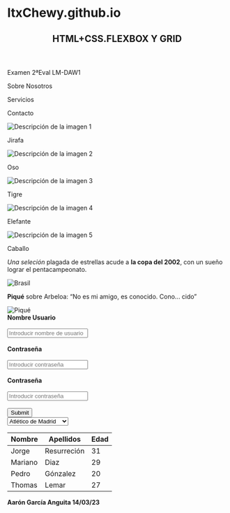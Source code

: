 # ItxChewy.github.io
<!DOCTYPE html>
<html lang="en">
<head>
    <meta charset="UTF-8">
    <meta http-equiv="X-UA-Compatible" content="IE=edge">
    <meta name="viewport" content="width=device-width, initial-scale=1.0">
    <link rel="stylesheet" href="estilos.css" />
    <link rel="stylesheet" href="https://use.fontawesome.com/releases/v5.7.1/css/all.css">
    <title>Document</title>
</head>
<body>
    <div class="contenedor">
        <header class="header">
          <h2>HTML+CSS.FLEXBOX Y GRID</h2>
        </header>
        <nav class="nav">
        <div class="quenvuelve">
            <div class="textonav">
                <p >Examen 2ªEval LM-DAW1</p>
            </div>
            <div class="navegacion"> 
                <div class="espacio"><p>Sobre Nosotros </p></div> 
                <div class="espacio"><p>Servicios </p></div>
                <div class="espacio"><p>Contacto </p></div>
            </div>
            </div>
        </nav>
        <div class="contenido11">
          <div class="imagenes">
            <img src="imagenes/jiraf.jpg" alt="Descripción de la imagen 1" />
            <p>Jirafa</p>  
        </div>
          <div class="imagenes">
            <img src="imagenes/oso.jpg" alt="Descripción de la imagen 2" />
            <p>Oso</p>
          </div>
          <div class="imagenes">
            <img src="imagenes/tigre.jpg" alt="Descripción de la imagen 3" />
            <p>Tigre</p>
          </div>
          <div class="imagenes">
            <img src="imagenes/elefante.jpg" alt="Descripción de la imagen 4"/>
            <p>Elefante</p>
          </div>
          <div class="imagenes">
            <img src="imagenes/caballo.jpg" alt="Descripción de la imagen 5"/>
            <p>Caballo</p>
          </div>
        </div>
        <div class="contenido21">
          <p>
            <i>Una seleción </i>plagada de estrellas acude a <strong class="copamundo"> la copa del 2002</strong>, con un sueño lograr el pentacampeonato.
          </p>
          <div class="paracentar"><img src="imagenes/brasil.jfif" alt="Brasil" /></div>
        </div>
        <div class="contenido31">
          <p>
            <b class="pique"> Piqué</b> sobre Arbeloa: “No es mi amigo, es conocido. Cono... cido”
          </p>
          <div class="paracentar"><img src="imagenes/pique.jfif" alt="Piqué" /></div>
        </div>
        <div class="formulario">
          <label for="usuario"><b>Nombre Usuario</b></label><br><br>
          <i class="fas fa-user"></i>
          <input type="text" placeholder="Introducir nombre de usuario" id="usuario" name="usuario"><br><br>
          <label for="contraseña"><b>Contraseña</b></label><br><br>
          <i class="fas fa-lock"></i>
          <input  type="password" placeholder="Introducir contraseña" id="contraseña" name="contraseña"><br><br>
          <label for="contraseña2"><b>Contraseña</b></label><br><br>
          <i class="fas fa-lock"></i>
          <input type="password" placeholder="Introducir contraseña" id="contraseña2" name="contraseña2"><br><br>
          <input  class="boton" type="submit"></input>
        </div>
        <div class="tabla">
          <select name="desplegable" id="desplegable">
            <option value="desplegable">Google</option>
            <option value="desplegable">Palomeras-Vallecas</option>
            <option value="desplegable" selected>Atlético de Madrid</option>
          </select>
        <table class="tabla1">
                  <thead>
                      <tr>
                          <th>Nombre</th>
                          <th>Apellidos</th>
                          <th>Edad</th>
                      </tr>
                  </thead>
                  <tbody>
                      <tr>
                          <td>Jorge</td>
                          <td>Resurreción</td>
                          <td>31</td>
                      </tr>
                      <tr>
                          <td>Mariano</td>
                          <td>Diaz</td>
                          <td>29</td>
                      </tr>
                      </tr>
                      <tr>
                          <td>Pedro</td>
                          <td>Gónzalez</td>
                          <td>20</td>
                      </tr>
                      <tr>
                          <td>Thomas</td>
                          <td>Lemar</td>
                          <td>27</td>
                      </tr>
                  </tbody>
          </table>
        </div>  
        <footer class="footer">
          <p><b>Aarón García Anguita 14/03/23</b></p>
        </footer>
      </div>
</body>

